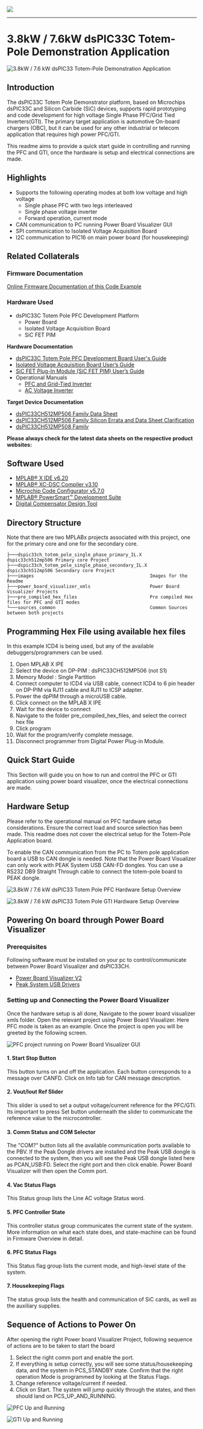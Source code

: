 ![](images/microchip.png)

---
# 3.8kW / 7.6kW dsPIC33C Totem-Pole Demonstration Application

![3.8kW / 7.6 kW dsPIC33 Totem-Pole Demonstration Application](images/dsPIC33C_TP_DA_s.png "3.8kW / 7.6 kW dsPIC33 Totem Pole Demonstration Application")

## Introduction

The dsPIC33C Totem Pole Demonstrator platform, based on Microchips dsPIC33C and Silicon Carbide (SiC) devices, supports rapid prototyping and code development for high voltage Single Phase PFC/Grid Tied Inverters(GTI). The primary target application is automotive On-board chargers (OBC), but it can be used for any other industrial or telecom application that requires high power PFC/GTI.  

This readme aims to provide a quick start guide in controlling and running the PFC and GTI, once the hardware is setup and electrical connections are made.

## Highlights

- Supports the following operating modes at both low voltage and high voltage
  - Single phase PFC with two legs interleaved
  - Single phase voltage inverter
  - Forward operation, current mode
- CAN communication to PC running Power Board Visualizer GUI
- SPI communication to Isolated Voltage Acquisition Board
- I2C communication to PIC16 on main power board (for housekeeping)

## Related Collaterals

### Firmware Documentation

[Online Firmware Documentation of this Code Example](https://microchip-pic-avr-examples.github.io/dspic33ch-power-totem-pole-demonstration-application-single-phase/)

### Hardware Used

- dsPIC33C Totem Pole PFC Development Platform
  - Power Board
  - Isolated Voltage Acquisition Board
  - SiC FET PIM
  
**Hardware Documentation**

- [dsPIC33C Totem Pole PFC Development Board User's Guide](https://www.microchip.com/70005569)
- [Isolated Voltage Acquisition Board User’s Guide](https://www.microchip.com/70005524)
- [SiC FET Plug-In Module (SiC FET PIM) User’s Guide](https://www.microchip.com/50003512)
- Operational Manuals
  - [PFC and Grid-Tied Inverter](https://www.microchip.com/70005568)
  - [AC Voltage Inverter](https://www.microchip.com/70005570)

**Target Device Documentation**

- [dsPIC33CH512MP506 Family Data Sheet](https://www.microchip.com/en-us/product/dsPIC33CH512MP506)
- [dsPIC33CH512MP506 Family Silicon Errata and Data Sheet Clarification](https://ww1.microchip.com/downloads/en/DeviceDoc/dsPIC33CH512MP508-Family-Silicon-Errata-and-Data-Sheet-Clarification-DS80000805K.pdf)
- [dsPIC33CH512MP508 Family](https://www.microchip.com/dsPIC33CH512MP508)

**Please always check for the latest data sheets on the respective product websites:**

## Software Used

- [MPLAB&reg; X IDE v6.20](https://www.microchip.com/mplabx-ide-windows-installer)
- [MPLAB&reg; XC-DSC Compiler v3.10](https://www.microchip.com/en-us/tools-resources/archives/mplab-ecosystem)
- [Microchip Code Configurator v5.7.0](https://www.microchip.com/mplab/mplab-code-configurator)
- [MPLAB® PowerSmart™ Development Suite](https://www.microchip.com/en-us/solutions/power-management-and-conversion/intelligent-power/mplab-powersmart-development-suite)
- [Digital Compensator Design Tool](https://www.microchip.com/developmenttools/ProductDetails/DCDT)

## Directory Structure

Note that there are two MPLABx projects associated with this project, one for the primary core and one for the secondary core.

```
├───dspic33ch_totem_pole_single_phase_primary_IL.X      dspic33ch512mp506 Primary core Project
├───dspic33ch_totem_pole_single_phase_secondary_IL.X    dspic33ch512mp506 Secondary core Project
├───images                                           Images for the Readme
├───power_board_visualizer_xmls                      Power Board Visualizer Projects
├───pre_compiled_hex_files                           Pre compiled Hex files for PFC and GTI modes
└───sources_common                                   Common Sources between both projects
```
  
## Programming Hex File using available hex files

In this example ICD4 is being used, but any of the available debuggers/programmers can be used.

1. Open MPLAB X IPE
2. Select the device on DP-PIM : dsPIC33CH512MP506 (not S1)
3. Memory Model : Single Partition
4. Connect computer to ICD4 via USB cable, connect ICD4 to 6 pin header on DP-PIM via RJ11 cable and RJ11 to ICSP adapter.
5. Power the dpPIM through a microUSB cable.
6. Click connect on the MPLAB X IPE
7. Wait for the device to connect
8. Navigate to the folder pre_compiled_hex_files, and select the correct hex file
9. Click program
10. Wait for the program/verify complete message.
11. Disconnect programmer from Digital Power Plug-in Module.

## Quick Start Guide

This Section will guide you on how to run and control the PFC or GTI application using power board visualizer, once the electrical connections are made.

## Hardware Setup

Please refer to the operational manual on PFC hardware setup considerations. Ensure the correct load and source selection has been made. This readme does not cover the electrical setup for the Totem-Pole Application board.

To enable the CAN communication from the PC to Totem pole application board a USB to CAN dongle is needed. Note that the Power Board Visualizer can only work with PEAK System USB CAN-FD dongles. You can use a RS232 DB9 Straight Through cable to connect the totem-pole board to PEAK dongle.

![3.8kW / 7.6 kW dsPIC33 Totem Pole PFC Hardware Setup Overview](images/pfc-setup.png "3.8kW / 7.6 kW dsPIC33 Totem Pole PFC Hardware Setup Overview")

![3.8kW / 7.6 kW dsPIC33 Totem Pole GTI Hardware Setup Overview](images/inverter-setup.png "3.8kW / 7.6 kW dsPIC33 Totem Pole GTI Hardware Setup Overview")

## Powering On board through Power Board Visualizer

### Prerequisites

Following software must be installed on your pc to control/communicate between Power Board Visualizer and dsPIC33CH. 

- [Power Board Visualizer V2](https://www.microchip.com/en-us/software-library/power_board_visualizer)
- [Peak System USB Drivers](https://www.peak-system.com/Drivers.523.0.html?&L=1&gad_source=1&gclid=EAIaIQobChMI45n6jYW1hQMVgBatBh3uEgOhEAAYASAAEgJEm_D_BwE)

### Setting up and Connecting the Power Board Visualizer

Once the hardware setup is all done, Navigate to the power board visualizer xmls folder. Open the relevant project using Power Board Visualizer. Here PFC mode is taken as an example. Once the project is open you will be greeted by the following screen.  


![![PFC project running on Power Board Visualizer GUI ](images/pbv_open_s.png "PFC project running on Power Board Visualizer GUI ")](images/pbv_open_s.png)

#### 1. Start Stop Button

This button turns on and off the application. Each button corresponds to a message over CANFD. Click on Info tab for CAN message description.

#### 2. Vout/Iout Ref Slider

This slider is used to set a output voltage/current reference for the PFC/GTI. Its important to press Set button underneath the slider to communicate the reference value to the microcontroller.

#### 3. Comm Status and COM Selector

The "COM?" button lists all the available communication ports available to the PBV. If the Peak Dongle drivers are installed and the Peak USB dongle is connected to the system, then you will see the Peak USB dongle listed here as PCAN_USB:FD. Select the right port and then click enable. Power Board Visualizer will then open the Comm port.

#### 4. Vac Status Flags

This Status group lists the Line AC voltage Status word.

#### 5. PFC Controller State

This controller status group communicates the current state of the system. More information on what each state does, and state-machine can be found in Firmware Overview in detail.

#### 6. PFC Status Flags

This Status flag group lists the current mode, and high-level state of the system.

#### 7. Housekeeping Flags  

The status group lists the health and communication of SiC cards, as well as the auxiliary supplies.  

## Sequence of Actions to Power On

After opening the right Power board Visualizer Project, following sequence of actions are to be taken to start the board

1. Select the right comm port and enable the port.
2. If everything is setup correctly, you will see some status/housekeeping data, and the system in PCS_STANDBY state. Confirm that the right operation Mode is programmed by looking at the Status Flags.
3. Change reference voltage/current if needed.
4. Click on Start. The system will jump quickly through the states, and then should land on PCS_UP_AND_RUNNING.

![PFC Up and Running](images/PoBoV_PFC_s.JPG "PFC Up and Running ")

![GTI Up and Running](images/PoBoV_GTI_s.JPG "GTI Up and Running ")

